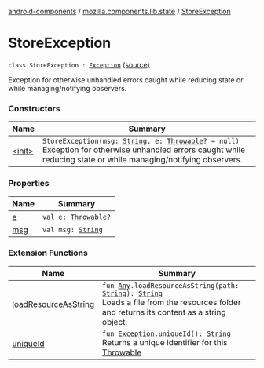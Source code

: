 [android-components](../../index.md) / [mozilla.components.lib.state](../index.md) / [StoreException](./index.md)

# StoreException

`class StoreException : `[`Exception`](https://kotlinlang.org/api/latest/jvm/stdlib/kotlin/-exception/index.html) [(source)](https://github.com/mozilla-mobile/android-components/blob/master/components/lib/state/src/main/java/mozilla/components/lib/state/Store.kt#L187)

Exception for otherwise unhandled errors caught while reducing state or
while managing/notifying observers.

### Constructors

| Name | Summary |
|---|---|
| [&lt;init&gt;](-init-.md) | `StoreException(msg: `[`String`](https://kotlinlang.org/api/latest/jvm/stdlib/kotlin/-string/index.html)`, e: `[`Throwable`](https://kotlinlang.org/api/latest/jvm/stdlib/kotlin/-throwable/index.html)`? = null)`<br>Exception for otherwise unhandled errors caught while reducing state or while managing/notifying observers. |

### Properties

| Name | Summary |
|---|---|
| [e](e.md) | `val e: `[`Throwable`](https://kotlinlang.org/api/latest/jvm/stdlib/kotlin/-throwable/index.html)`?` |
| [msg](msg.md) | `val msg: `[`String`](https://kotlinlang.org/api/latest/jvm/stdlib/kotlin/-string/index.html) |

### Extension Functions

| Name | Summary |
|---|---|
| [loadResourceAsString](../../mozilla.components.support.test.file/kotlin.-any/load-resource-as-string.md) | `fun `[`Any`](https://kotlinlang.org/api/latest/jvm/stdlib/kotlin/-any/index.html)`.loadResourceAsString(path: `[`String`](https://kotlinlang.org/api/latest/jvm/stdlib/kotlin/-string/index.html)`): `[`String`](https://kotlinlang.org/api/latest/jvm/stdlib/kotlin/-string/index.html)<br>Loads a file from the resources folder and returns its content as a string object. |
| [uniqueId](../../mozilla.components.support.migration/java.lang.-exception/unique-id.md) | `fun `[`Exception`](https://kotlinlang.org/api/latest/jvm/stdlib/kotlin/-exception/index.html)`.uniqueId(): `[`String`](https://kotlinlang.org/api/latest/jvm/stdlib/kotlin/-string/index.html)<br>Returns a unique identifier for this [Throwable](https://kotlinlang.org/api/latest/jvm/stdlib/kotlin/-throwable/index.html) |
